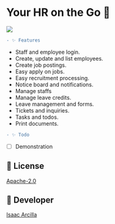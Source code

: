 # Your HR on the Go 🚀

![](https://github.com/isaacdarcilla/hrms/blob/main/screenshot/Screenshot.png)

```diff
- ✨ Features
```

* Staff and employee login.
* Create, update and list employees.
* Create job postings.
* Easy apply on jobs.
* Easy recruitment processing.
* Notice board and notifications.
* Manage staffs
* Manage leave credits.
* Leave management and forms.
* Tickets and inquiries.
* Tasks and todos.
* Print documents.


```diff
- ✨ Todo
```
- [ ] Demonstration

## 🔖 License
[Apache-2.0](https://github.com/isaacdarcilla/hrms/blob/master/LICENSE)


## 🚀 Developer
[Isaac Arcilla](https://facebook.com/isaacdarcilla)
